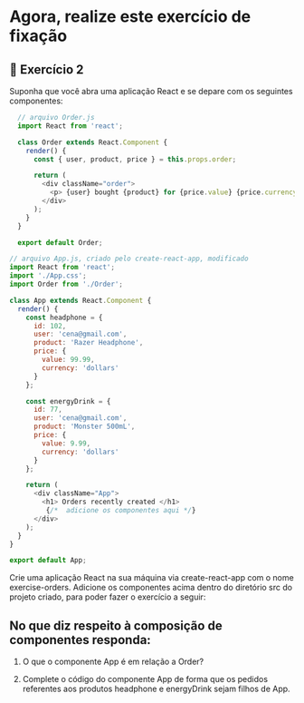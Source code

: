 # Agora, realize este exercício de fixação

## 🚀 Exercício 2

Suponha que você abra uma aplicação React e se depare com os seguintes componentes:

```js
  // arquivo Order.js
  import React from 'react';

  class Order extends React.Component {
    render() {
      const { user, product, price } = this.props.order;

      return (
        <div className="order">
          <p> {user} bought {product} for {price.value} {price.currency} </p>
        </div>
      );
    }
  }

  export default Order;
```

```js
// arquivo App.js, criado pelo create-react-app, modificado
import React from 'react';
import './App.css';
import Order from './Order';

class App extends React.Component {
  render() {
    const headphone = {
      id: 102,
      user: 'cena@gmail.com',
      product: 'Razer Headphone',
      price: {
        value: 99.99,
        currency: 'dollars'
      }
    };

    const energyDrink = {
      id: 77,
      user: 'cena@gmail.com',
      product: 'Monster 500mL',
      price: {
        value: 9.99,
        currency: 'dollars'
      }
    };

    return (
      <div className="App">
        <h1> Orders recently created </h1>
         {/*  adicione os componentes aqui */}
      </div>
    );
  }
}

export default App;
```

Crie uma aplicação React na sua máquina via create-react-app com o nome exercise-orders. Adicione os componentes acima dentro do diretório src do projeto criado, para poder fazer o exercício a seguir:

## No que diz respeito à composição de componentes responda:

1. O que o componente App é em relação a Order?

2. Complete o código do componente App de forma que os pedidos referentes aos produtos headphone e energyDrink sejam filhos de App.
